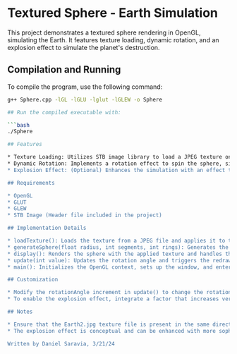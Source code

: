 # Textured Sphere - Earth Simulation

This project demonstrates a textured sphere rendering in OpenGL, simulating the Earth. It features texture loading, dynamic rotation, and an explosion effect to simulate the planet's destruction.

## Compilation and Running

To compile the program, use the following command:

```bash
g++ Sphere.cpp -lGL -lGLU -lglut -lGLEW -o Sphere

## Run the compiled executable with:

```bash
./Sphere

## Features

* Texture Loading: Utilizes STB image library to load a JPEG texture onto the sphere.
* Dynamic Rotation: Implements a rotation effect to spin the sphere, simulating the Earth's rotation.
* Explosion Effect: (Optional) Enhances the simulation with an effect that makes the sphere appear to explode, demonstrating vertex manipulation.

## Requirements

* OpenGL
* GLUT
* GLEW
* STB Image (Header file included in the project)

## Implementation Details

* loadTexture(): Loads the texture from a JPEG file and applies it to the sphere.
* generateSphere(float radius, int segments, int rings): Generates the vertices and * indices for a sphere mesh.
* display(): Renders the sphere with the applied texture and handles the rotation and explosion effects.
* update(int value): Updates the rotation angle and triggers the redraw of the scene.
* main(): Initializes the OpenGL context, sets up the window, and enters the GLUT main loop.

## Customization

* Modify the rotationAngle increment in update() to change the rotation speed.
* To enable the explosion effect, integrate a factor that increases vertex displacement over time in the display() function.

## Notes

* Ensure that the Earth2.jpg texture file is present in the same directory as the executable or adjust the path in loadTexture() accordingly.
* The explosion effect is conceptual and can be enhanced with more sophisticated graphics techniques like particle systems or shaders for a more realistic appearance.

Written by Daniel Saravia, 3/21/24

